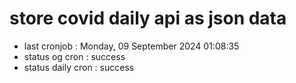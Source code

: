 # store covid daily api as json data

- last cronjob : Monday, 09 September 2024 01:08:35
- status og cron : success
- status daily cron : success
      
      